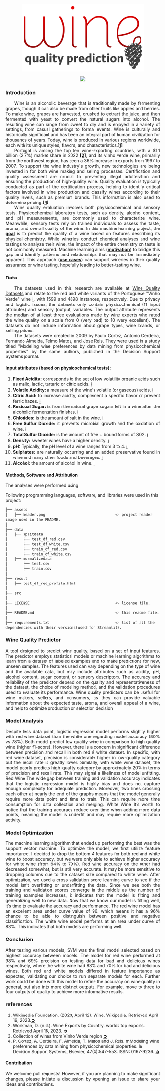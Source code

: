 <p align="center">
  <img src="https://github.com/theidari/wine_quality/blob/main/asset/header.png" width=400px>
</p>
<p align="center"><a href="https://theidari-wine-quality-appstreamlit-benjamin-1l3eqb.streamlit.app/#wine-quality-prediction"><img src="https://shields.io/badge/streamlit-Wine%20Quality%20Predictor-red?logo=streamlit&style=flat-square"></a></p>
<h3>Introduction</h3>
<p align="justify">
&emsp;&emsp;Wine is an alcoholic beverage that is traditionally made by fermenting grapes, though it can also be made from other fruits like apples and berries. To make wine, grapes are harvested, crushed to extract the juice, and then fermented with yeast to convert the natural sugars into alcohol. The resulting wine can range from sweet to dry and is enjoyed in a variety of settings, from casual gatherings to formal events. Wine is culturally and historically significant and has been an integral part of human civilization for thousands of years. Today, wine is produced in various regions worldwide, each with its unique styles, flavors, and characteristics.<a href="https://github.com/theidari/wine_quality#references"><b>[1]</b></a><br>
&emsp;&emsp;Portugal is among the top ten wine-exporting countries, with a $1.1 billion (2.7%) market share in 2022 <a href="https://github.com/theidari/wine_quality#references"><b>[2]</b></a>,
and its vinho verde wine, primarily from the northwest region, has seen a 36% increase in exports from 1997 to 2007. To support the wine industry's growth, new technologies are being invested in for both wine making and selling processes. Certification and quality assessment are crucial to preventing illegal adulteration and ensuring the production of high-quality wine. Quality evaluation is typically conducted as part of the certification process, helping to identify critical factors involved in wine production and classify wines according to their quality levels, such as premium brands. This information is also used to determine pricing.<a href="https://github.com/theidari/wine_quality#references"><b>[4]</b></a><br>
&emsp;&emsp;Wine quality evaluation involves both physicochemical and sensory tests. Physicochemical laboratory tests, such as density, alcohol content, and pH measurements, are commonly used to characterize wine. Meanwhile, sensory tests rely on trained individuals to assess the taste, aroma, and overall quality of the wine. In this machine learning project, the <ins><b>goal</b></ins> is to predict the quality of a wine based on features describing its physical chemistry. While wineries conduct chemical analyses and wine tastings to analyze their wine, the impact of the entire chemistry on taste is not commonly measured. Machine learning aims (<ins><b>motivation</b></ins>) to bridge this gap and identify patterns and relationships that may not be immediately apparent. This approach (<ins><b>use cases</b></ins>) can support wineries in their quality assurance or wine tasting, hopefully leading to better-tasting wine.
</p>

<h3>Data</h3>
<p align="justify">
&emsp;&emsp;The datasets used in this research are available at <a href="http://www3.dsi.uminho.pt/pcortez/wine/">Wine Quality Datasets</a> and relate to the red and white variants of the Portuguese "Vinho Verde" wine <a href="https://www.vinhoverde.pt/en/homepage">ℹ</a>, with 1599 and 4898 instances, respectively. Due to privacy and logistic issues, the datasets only contain physicochemical (11 input attributes) and sensory (output) variables. The output attribute represents the median of at least three evaluations made by wine experts who rated the wine quality on a scale from 0 (very bad) to 10 (very excellent). The datasets do not include information about grape types, wine brands, or selling prices.<br>
&emsp;&emsp;The datasets were created in 2009 by Paulo Cortez, Antonio Cerdeira, Fernando Almeida, Telmo Matos, and Jose Reis. They were used in a study titled "Modeling wine preferences by data mining from physicochemical properties" by the same authors, published in the Decision Support Systems journal.
</p>
<h4>Input attributes (based on physicochemical tests):</h4>
<ol align="justify">
<li><b>Fixed Acidity:</b> corresponds to the set of low volatility organic acids such as malic, lactic, tartaric or citric acids. <a href="https://sinatech.info/en/acetic-volatile-acidity-in-wine-cider-vinegars-and-juices/#:~:text=Fixed%20acidity%20corresponds%20to%20the,of%20a%20distillation%20process%3A%20formic">ℹ</a></li>
<li><b>Volatile Acidity:</b> a measure of the wine's volatile (or gaseous) acids. <a href="https://extension.psu.edu/volatile-acidity-in-wine#:~:text=What%20Is%20Volatile%20Acidity%3F,smell%20and%20taste%20of%20vinegar.">ℹ</a></li>
<li><b>Citric Acid:</b> to increase acidity, complement a specific flavor or prevent ferric hazes. <a href="https://wineserver.ucdavis.edu/industry-info/enology/methods-and-techniques/common-chemical-reagents/citric-acid#:~:text=Citric%20acid%20is%20often%20added,acid%20is%20its%20microbial%20instability.">ℹ</a></li>
<li><b>Residual Sugar:</b> is from the natural grape sugars left in a wine after the alcoholic fermentation finishes. <a href="https://whicherridge.com.au/blog/what-is-residual-sugar-in-wine/#:~:text=Sweetness%20in%20wine%20is%20called,the%20sweeter%20the%20wine%20is.">ℹ</a></li>
<li><b>Chlorides:</b> is the amount of salt in the wine. <a href="https://www.scielo.br/j/cta/a/HQsrPrPMNZYgRzSKtrjHyHh/?format=pdf&lang=en
">ℹ</a></li>
<li><b>Free Sulfur Dioxide:</b> it prevents microbial growth and the oxidation of wine. <a href="https://www.oiv.int/public/medias/7840/oiv-collective-expertise-document-so2-and-wine-a-review.pdf">ℹ</a></li>
<li><b>Total Sulfur Dioxide:</b> is the amount of free + bound forms of SO2. <a href="https://www.oiv.int/public/medias/7840/oiv-collective-expertise-document-so2-and-wine-a-review.pdf">ℹ</a></li>
<li><b>Density:</b> sweeter wines have a higher density. <a href="https://www.aqua-calc.com/page/density-table/substance/alcoholic-blank-beverage-coma-and-blank-wine-coma-and-blank-table-coma-and-blank-red-coma-and-blank-merlot">ℹ</a></li>
<li><b>pH:</b> Typically, the pH level of a wine ranges from 3 to 4. <a href="https://www.winemag.com/2019/06/19/what-is-acidity-in-wine/">ℹ</a></li>
<li><b>Sulphates:</b> are naturally occurring and an added preservative found in wine and many other foods and beverages. <a href="https://www.winedeals.com/blog/post/sulfites-in-wine-what-they-are-and-how-they-affect-you#:~:text=What%20Are%20Sulfites%20and%20Why,of%20yeast%20metabolism%20during%20fermentation.">ℹ</a></li>
<li><b>Alcohol:</b> the amount of alcohol in wine. <a href="https://winefolly.com/tips/the-lightest-to-the-strongest-wine/">ℹ</a></li>
</ol>








<h4>Methods, Software and Attribution</h4>
The analyses were performed using 

Following programming languages, software, and libraries were used in this project:

```
├── assets
│   ├── header.png                                <- project header image used in the README.
│
├── data
│   ├── splitdata 
|       ├── test_df_red.csv                  
|       ├── test_df_white.csv                   
|       ├── train_df_red.csv                   
|       ├── train_df_white.csv                   
│   ├── normalizedata                        
│       ├── test.csv                                 
│       ├── train.csv                                
│
├── result
│   ├── test_df_red_profile.html                 
│
├── src                                    
│
├── LICENSE                                       <- license file.
│
├── README.md                                     <- this readme file.
|
├── requirements.txt                              <- list of all the dependencies with their versions(used for Streamlit).
```

<h3>Wine Quality Predictor</h3>
<p align="justify">A tool designed to predict wine quality, based on a set of input features. The predictor employs statistical models or machine learning algorithms to learn from a dataset of labeled examples and to make predictions for new, unseen samples. The features used can vary depending on the type of wine and the available data, but may include attributes such as acidity, pH, alcohol content, sugar content, or sensory descriptors. The accuracy and reliability of the predictor depend on the quality and representativeness of the dataset, the choice of modeling method, and the validation procedures used to evaluate its performance. Wine quality predictors can be useful for wine makers, sellers, and consumers, as they can provide valuable information about the expected taste, aroma, and overall appeal of a wine, and help to optimize production or selection decision</p>
<h3>Model Analysis</h3>
<p align="justify">Despite less data point, logistic regression model performs slightly higher with red wine dataset than the white one regarding model accuracy (80% vs 78%). Both model predict low quality wine in comparison to high quality wine (higher f1-score). However, there is a concern in significant difference between precision and recall in both red & white dataset. In specific, with red wine dataset, precision is considerably higher in low-quality category but the recall rate is greatly lower. Similarly, with white wine dataset, the model poorly predicts high-quality category by approximately 20% in terms of precision and recall rate. This may signal a likeliness of model unfitting.
Red Wine
The wide gap between training and validation accuracy indicates that the logistic regression model is highly bias and does not capture enough complexity for adequate prediction. Moreover, two lines crossing each other at nearly the end of the graphs means that the model generally require more data point and time to train. This can require more time consumption for data collection and merging.
White Wine
It’s worth to notice that the training accuracy reduce over time when adding more data points, meaning the model is underfit and may require more optimization activity.
</p>

<h3>Model Optimization</h3>
<p align="justify">The machine learning algorithm that ended up performing the best was the support vector machine. To optimize the model, we first utilize feature importance. I decided to drop the bottom 4 features for both red and white wine to boost accuracy, but we were only able to achieve higher accuracy for white wine (from 64% to 79%). Red wine accuracy on the other had decreased somewhat, but is still very accurate. It may be more sensitive to dropping columns due to the dataset size compared to white wine. After optimization, we used a cross validation score learning curve to see if the model isn’t overfitting or underfitting the data. Since we see both the training and validation scores converge in the middle as the number of training examples increases, it indicates that the model is fitting and generalizing well to new data. Now that we know our model is fitting well, it’s time to evaluate the accuracy and performance. The red wine model has an excellent area under curve value of 96, which means it has a 96% chance to be able to distinguish between positive and negative classification. The white wine model performs at an area under curve of 83%. This indicates that both models are performing well.</p>
<h3>Conclusion</h3>
<p align="justify">After testing various models, SVM was the final model selected based on highest accuracy between models. The model for red wine performed at 98% and 69% precision on testing data for bad and delicious wines respectively, where the white wine had 83% and 70% for bad and delicious wines. Both red and white models differed in feature importance as expected, validating our choice to run separate models for each. Further work could be done with this model to refine the accuracy on wine quality in general, but also into more distinct outputs. For example, move to three to four outputs of quality to achieve more informative results.</p>
<h3>references</h3>
<ol>
<li>Wikimedia Foundation. (2023, April 12). Wine. Wikipedia. Retrieved April 19, 2023.<a href="https://en.wikipedia.org/wiki/Wine"><b>➲</b></a></li> 
<li>Workman, D. (n.d.). Wine Exports by Country. worlds top exports. Retrieved April 18, 2023. <a href="https://www.worldstopexports.com/wine-exports-country/"><b>➲</b></a></li>
<li>Collection of wines from Vinho Verde region <a href="https://archive.ics.uci.edu/ml/datasets/wine+quality"><b>➲</b></a></li>
<li>P. Cortez, A. Cerdeira, F. Almeida, T. Matos and J. Reis. mModeling wine preferences by data mining from physicochemical properties.
In Decision Support Systems, Elsevier, 47(4):547-553. ISSN: 0167-9236. <a href="https://www.sciencedirect.com/science/article/pii/S0167923609001377?via%3Dihub"><b>➲</b></a></li>
</ol>
<h4>Contribution</h4>
<p align="justify">We welcome pull requests! However, if you are planning to make significant changes, please initiate a discussion by opening an issue to share your ideas and contributions.</p>

